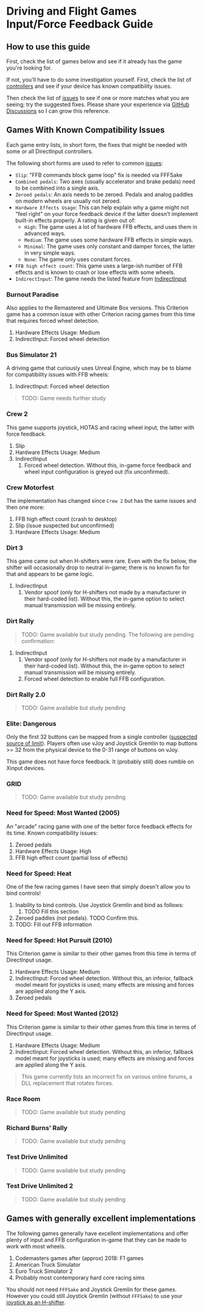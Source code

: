 [//]: # "© 2025 Code Monet <code.monet@proton.me>"

# Driving and Flight Games Input/Force Feedback Guide

## How to use this guide

First, check the list of games below and see if it already has the game you're
looking for.

If not, you'll have to do some investigation yourself. First, check the list of
[controllers](../hardware_guides/index.md) and see if your device has known
compatibility issues.

Then check the list of [issues](./issues.md) to see if one or more matches what
you are seeing; try the suggested fixes. Please share your experience via
[GitHub Discussions](https://github.com/code-monet/sim-gamer-kit/discussions)
so I can grow this reference.

## Games With Known Compatibility Issues

Each game entry lists, in short form, the fixes that might be needed with some
or all DirectInput controllers.

The following short forms are used to refer to common [issues](./issues.md):

*   `Slip`: "FFB commands block game loop" fix is needed via FFFSake
*   `Combined pedals`: Two axes (usually accelerator and brake pedals) need to be
    combined into a single axis.
*   `Zeroed pedals`: An axis needs to be zeroed. Pedals and analog paddles on
    modern wheels are usually not zeroed.
*   `Hardware Effects Usage`: This can help explain why a game might not "feel
    right" on your force feedback device if the latter doesn't implement built-in
    effects properly. A rating is given out of:
    *   `High`: The game uses a lot of hardware FFB effects, and uses them in
        advanced ways.
    *   `Medium`: The game uses some hardware FFB effects in simple ways.
    *   `Minimal`: The game uses only constant and damper forces, the latter in
        very simple ways.
    *   `None`: The game only uses constant forces.
*   `FFB high effect count`: This game uses a large-ish number of FFB effects and
    is known to crash or lose effects with some wheels.
*   `IndirectInput`: The game needs the listed feature from
    [IndirectInput](../indirect_input/index.md)

### Burnout Paradise

Also applies to the Remastered and Ultimate Box versions. This Criterion game has
a common issue with other Criterion racing games from this time that requires
forced wheel detection.

1.  Hardware Effects Usage: Medium
2.  IndirectInput: Forced wheel detection

### Bus Simulator 21

A driving game that curiously uses Unreal Engine, which may be to blame for compatibility
issues with FFB wheels:

1.  IndirectInput: Forced wheel detection

> TODO: Game needs further study

### Crew 2

This game supports joystick, HOTAS and racing wheel input, the latter with force feedback.

1.  Slip
2.  Hardware Effects Usage: Medium
3.  IndirectInput
    1.   Forced wheel detection. Without this, in-game force feedback and wheel
         input configuration is greyed out (fix unconfirmed).

### Crew Motorfest

The implementation has changed since `Crew 2` but has the same issues and then one more:

1.  FFB high effect count (crash to desktop)
2.  Slip (issue suspected but unconfirmed)
3.  Hardware Effects Usage: Medium

### Dirt 3

This game came out when H-shifters were rare. Even with the fix below, the shifter
will occasionally drop to neutral in-game; there is no known fix for that and appears
to be game logic.

1.  IndirectInput
    1.   Vendor spoof (only for H-shifters not made by a manufacturer in their
         hard-coded list). Without this, the in-game option to select
         manual transmission will be missing entirely.

### Dirt Rally

> TODO: Game available but study pending. The following are pending confirmation:

1.  IndirectInput
    1.   Vendor spoof (only for H-shifters not made by a manufacturer in their
         hard-coded list). Without this, the in-game option to select
         manual transmission will be missing entirely.
    2.   Forced wheel detection to enable full FFB configuration.

### Dirt Rally 2.0

> TODO: Game available but study pending

### Elite: Dangerous

Only the first 32 buttons can be mapped from a single controller
([suspected source of limit](https://learn.microsoft.com/en-us/previous-versions/windows/desktop/ee416627(v=vs.85))).
Players often use vJoy and Joystick Gremlin to map
buttons >= 32 from the physical device to the 0-31 range of buttons on vJoy.

This game does not have force feedback. It (probably still) does rumble on Xinput devices.

### GRID

> TODO: Game available but study pending

### Need for Speed: Most Wanted (2005)

An "arcade" racing game with one of the better force feedback effects for its time.
Known compatibility issues:

1.  Zeroed pedals
2.  Hardware Effects Usage: High
3.  FFB high effect count (partial loss of effects)

### Need for Speed: Heat

One of the few racing games I have seen that simply doesn't allow you to bind
controls!

1.  Inability to bind controls. Use Joystick Gremlin and bind as follows:
    1.   TODO Fill this section
2.  Zeroed paddles (not pedals). TODO Confirm this.
3.  TODO: Fill out FFB information

### Need for Speed: Hot Pursuit (2010)

This Criterion game is similar to their other games from this time in terms of
DirectInput usage.

1.  Hardware Effects Usage: Medium
2.  IndirectInput: Forced wheel detection. Without this, an inferior, fallback
    model meant for joysticks is used; many effects are missing and forces are
    applied along the Y axis.
3.  Zeroed pedals

### Need for Speed: Most Wanted (2012)

This Criterion game is similar to their other games from this time in terms of
DirectInput usage.

1.  Hardware Effects Usage: Medium
2.  IndirectInput: Forced wheel detection. Without this, an inferior, fallback
    model meant for joysticks is used; many effects are missing and forces are
    applied along the Y axis.

> This game currently lists an incorrect fix on various online forums, a DLL replacement
that rotates forces.

### Race Room

> TODO: Game available but study pending

### Richard Burns' Rally

> TODO: Game available but study pending

### Test Drive Unlimited

> TODO: Game available but study pending

### Test Drive Unlimited 2

> TODO: Game available but study pending

## Games with generally excellent implementations

The following games generally have excellent implementations and offer plenty of
input and FFB configuration in-game that they can be made to work with most wheels.

1.  Codemasters games after (approx) 2018: F1 games
2.  American Truck Simulator
3.  Euro Truck Simulator 2
4.  Probably most contemporary hard core racing sims

You should not need `FFFSake` and Joystick Gremlin for these games. However you could
still Joystick Gremlin (without `FFFSake`) to use your
[joystick as an H-shifter](../joystick_gremlin_plugins//h_shifter.md).
